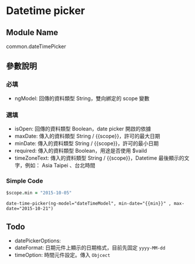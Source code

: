 
# Datetime picker

## Module Name
common.dateTimePicker

## 參數說明

### 必填
* ngModel: 回傳的資料類型 String，雙向綁定的 scope 變數

### 選填
* isOpen: 回傳的資料類型 Boolean，date picker 開啟的依據
* maxDate: 傳入的資料類型 String / {{scope}}，許可的最大日期
* minDate: 傳入的資料類型 String / {{scope}}，許可的最小日期
* required: 傳入的資料類型 Boolean，用途是否使用 $vaild
* timeZoneText: 傳入的資料類型 String / {{scope}}，Datetime 最後顯示的文字，例如： Asia Taipei 、台北時間

### Simple Code
```coffeescript
$scope.min = "2015-10-05"
```

```jade
date-time-picker(ng-model="dateTimeModel", min-date="{{min}}" , max-date="2015-10-21")
```


## Todo
* datePickerOptions: 
* dateFormat: 日期元件上顯示的日期格式，目前先固定 `yyyy-MM-dd`
* timeOption: 時間元件設定。傳入 `Objcect`
